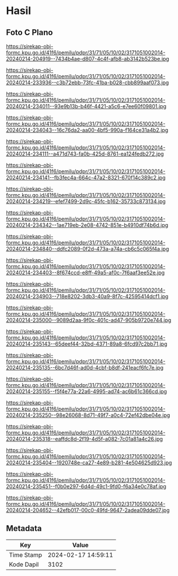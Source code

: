 # Hasil

## Foto C Plano

https://sirekap-obj-formc.kpu.go.id/41f6/pemilu/pdpr/31/71/05/10/02/3171051002014-20240214-204919--7434b4ae-d807-4c4f-afb8-ab3142b523be.jpg

https://sirekap-obj-formc.kpu.go.id/41f6/pemilu/pdpr/31/71/05/10/02/3171051002014-20240214-233936--c3b72ebb-73fc-41ba-b028-cbb899aaf073.jpg

https://sirekap-obj-formc.kpu.go.id/41f6/pemilu/pdpr/31/71/05/10/02/3171051002014-20240214-234011--93e9b13b-b46f-4421-a5c6-e7ee60f09801.jpg

https://sirekap-obj-formc.kpu.go.id/41f6/pemilu/pdpr/31/71/05/10/02/3171051002014-20240214-234043--16c76da2-aa00-4bf5-990a-f164ce31a4b2.jpg

https://sirekap-obj-formc.kpu.go.id/41f6/pemilu/pdpr/31/71/05/10/02/3171051002014-20240214-234111--a471d743-fa0b-425d-8761-ea124fedb272.jpg

https://sirekap-obj-formc.kpu.go.id/41f6/pemilu/pdpr/31/71/05/10/02/3171051002014-20240214-234141--fb3fec4a-664c-47a2-8321-670f14c389c2.jpg

https://sirekap-obj-formc.kpu.go.id/41f6/pemilu/pdpr/31/71/05/10/02/3171051002014-20240214-234219--efef7499-2d9c-45fc-b162-35733c873134.jpg

https://sirekap-obj-formc.kpu.go.id/41f6/pemilu/pdpr/31/71/05/10/02/3171051002014-20240214-234342--1ae719eb-2e08-4742-851e-b4910df74b6d.jpg

https://sirekap-obj-formc.kpu.go.id/41f6/pemilu/pdpr/31/71/05/10/02/3171051002014-20240214-234840--ddfc2089-0f2d-473a-a74a-cb6c5c065f4a.jpg

https://sirekap-obj-formc.kpu.go.id/41f6/pemilu/pdpr/31/71/05/10/02/3171051002014-20240214-234403--8f674ccd-e8ff-49a5-af0c-7f6aaf3ee52e.jpg

https://sirekap-obj-formc.kpu.go.id/41f6/pemilu/pdpr/31/71/05/10/02/3171051002014-20240214-234903--718e8202-3db3-40a9-8f7c-42595414dcf1.jpg

https://sirekap-obj-formc.kpu.go.id/41f6/pemilu/pdpr/31/71/05/10/02/3171051002014-20240214-235000--9089d2aa-9f0c-401c-ad47-905b9720e744.jpg

https://sirekap-obj-formc.kpu.go.id/41f6/pemilu/pdpr/31/71/05/10/02/3171051002014-20240214-235143--65deef44-32bd-4371-89a8-6fcd97c2bb71.jpg

https://sirekap-obj-formc.kpu.go.id/41f6/pemilu/pdpr/31/71/05/10/02/3171051002014-20240214-235135--6bc7d46f-ad0d-4cbf-b8df-241eacf6fc7e.jpg

https://sirekap-obj-formc.kpu.go.id/41f6/pemilu/pdpr/31/71/05/10/02/3171051002014-20240214-235155--f5f4e77a-22a6-4995-ad74-ac6b61c366cd.jpg

https://sirekap-obj-formc.kpu.go.id/41f6/pemilu/pdpr/31/71/05/10/02/3171051002014-20240214-235250--98e26068-8d71-49f7-a0c4-72ef42dbe04e.jpg

https://sirekap-obj-formc.kpu.go.id/41f6/pemilu/pdpr/31/71/05/10/02/3171051002014-20240214-235318--eaffdc8d-2f19-4d5f-a082-7c01a81a4c26.jpg

https://sirekap-obj-formc.kpu.go.id/41f6/pemilu/pdpr/31/71/05/10/02/3171051002014-20240214-235404--1920748e-ca27-4e89-b281-4e504625d923.jpg

https://sirekap-obj-formc.kpu.go.id/41f6/pemilu/pdpr/31/71/05/10/02/3171051002014-20240214-235451--f0b0e297-6d4d-49c1-9fd0-f6a34e0c78af.jpg

https://sirekap-obj-formc.kpu.go.id/41f6/pemilu/pdpr/31/71/05/10/02/3171051002014-20240214-204652--42efb017-00c0-49fd-9647-2adea09dde07.jpg


## Metadata

| Key        | Value               |
| ---------- | ------------------- |
| Time Stamp | 2024-02-17 14:59:11 |
| Kode Dapil | 3102                |



